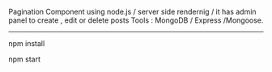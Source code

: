 Pagination Component using node.js / server side rendernig / it has admin panel to create , edit or delete posts
Tools : MongoDB / Express /Mongoose. 
********************

npm install

npm start

